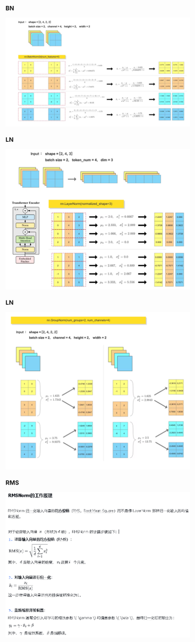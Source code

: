 ### BN
![BN](figures/BN.png)
### LN
![LN](figures/LN.png)
### LN
![GN](figures/GN.png)
### RMS
![GN](figures/RMS.png)